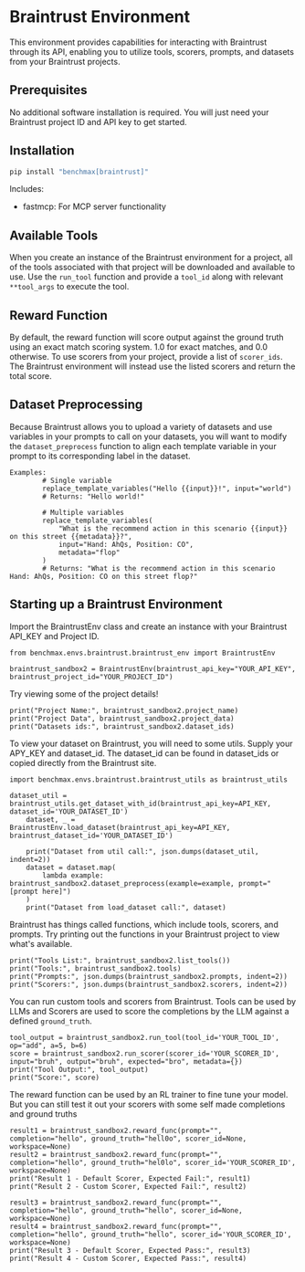 # Braintrust Environment

This environment provides capabilities for interacting with Braintrust through its API, enabling you to utilize tools, scorers, prompts, and datasets from your Braintrust projects.

## Prerequisites

No additional software installation is required. You will just need your Braintrust project ID and API key to get started.

## Installation

```bash
pip install "benchmax[braintrust]"
```
Includes:
- fastmcp: For MCP server functionality

## Available Tools

When you create an instance of the Braintrust environment for a project, all of the tools associated with that project will be downloaded and available to use. Use the `run_tool` function and provide a `tool_id` along with relevant `**tool_args` to execute the tool.

## Reward Function

By default, the reward function will score output against the ground truth using an exact match scoring system. 1.0 for exact matches, and 0.0 otherwise. To use scorers from your project, provide a list of `scorer_ids`. The Braintrust environment will instead use the listed scorers and return the total score.

## Dataset Preprocessing

Because Braintrust allows you to upload a variety of datasets and use variables in your prompts to call on your datasets, you will want to modify the `dataset_preprocess` function to align each template variable in your prompt to its corresponding label in the dataset. 

```
Examples:
        # Single variable
        replace_template_variables("Hello {{input}}!", input="world") 
        # Returns: "Hello world!"
        
        # Multiple variables
        replace_template_variables(
            "What is the recommend action in this scenario {{input}} on this street {{metadata}}?", 
            input="Hand: AhQs, Position: CO", 
            metadata="flop"
        )
        # Returns: "What is the recommend action in this scenario Hand: AhQs, Position: CO on this street flop?"
```

## Starting up a Braintrust Environment

Import the BraintrustEnv class and create an instance with your Braintrust API_KEY and Project ID.
```
from benchmax.envs.braintrust.braintrust_env import BraintrustEnv

braintrust_sandbox2 = BraintrustEnv(braintrust_api_key="YOUR_API_KEY", braintrust_project_id="YOUR_PROJECT_ID")
```

Try viewing some of the project details!
```
print("Project Name:", braintrust_sandbox2.project_name)
print("Project Data", braintrust_sandbox2.project_data)
print("Datasets ids:", braintrust_sandbox2.dataset_ids)
```

To view your dataset on Braintrust, you will need to some utils. Supply your APY_KEY and dataset_id. The dataset_id can be found in dataset_ids or copied directly from the Braintrust site.
```
import benchmax.envs.braintrust.braintrust_utils as braintrust_utils

dataset_util = braintrust_utils.get_dataset_with_id(braintrust_api_key=API_KEY, dataset_id='YOUR_DATASET_ID')
    dataset, _ = BraintrustEnv.load_dataset(braintrust_api_key=API_KEY, braintrust_dataset_id='YOUR_DATASET_ID')
    
    print("Dataset from util call:", json.dumps(dataset_util, indent=2))
    dataset = dataset.map(
        lambda example: braintrust_sandbox2.dataset_preprocess(example=example, prompt="[prompt here]")
    )   
    print("Dataset from load_dataset call:", dataset)
```

Braintrust has things called functions, which include tools, scorers, and prompts. Try printing out the functions in your Braintrust project to view what's available.
```
print("Tools List:", braintrust_sandbox2.list_tools())
print("Tools:", braintrust_sandbox2.tools)
print("Prompts:", json.dumps(braintrust_sandbox2.prompts, indent=2))
print("Scorers:", json.dumps(braintrust_sandbox2.scorers, indent=2))
```

You can run custom tools and scorers from Braintrust. Tools can be used by LLMs and Scorers are used to score the completions by the LLM against a defined `ground_truth`.
```
tool_output = braintrust_sandbox2.run_tool(tool_id='YOUR_TOOL_ID', op="add", a=5, b=6)
score = braintrust_sandbox2.run_scorer(scorer_id='YOUR_SCORER_ID', input="bruh", output="bruh", expected="bro", metadata={})
print("Tool Output:", tool_output)
print("Score:", score)
```

The reward function can be used by an RL trainer to fine tune your model. But you can still test it out your scorers with some self made completions and ground truths
```
result1 = braintrust_sandbox2.reward_func(prompt="", completion="hello", ground_truth="hell0o", scorer_id=None, workspace=None)
result2 = braintrust_sandbox2.reward_func(prompt="", completion="hello", ground_truth="hel0lo", scorer_id='YOUR_SCORER_ID', workspace=None)
print("Result 1 - Default Scorer, Expected Fail:", result1)
print("Result 2 - Custom Scorer, Expected Fail:", result2)

result3 = braintrust_sandbox2.reward_func(prompt="", completion="hello", ground_truth="hello", scorer_id=None, workspace=None)
result4 = braintrust_sandbox2.reward_func(prompt="", completion="hello", ground_truth="hello", scorer_id='YOUR_SCORER_ID', workspace=None)
print("Result 3 - Default Scorer, Expected Pass:", result3)
print("Result 4 - Custom Scorer, Expected Pass:", result4)
```